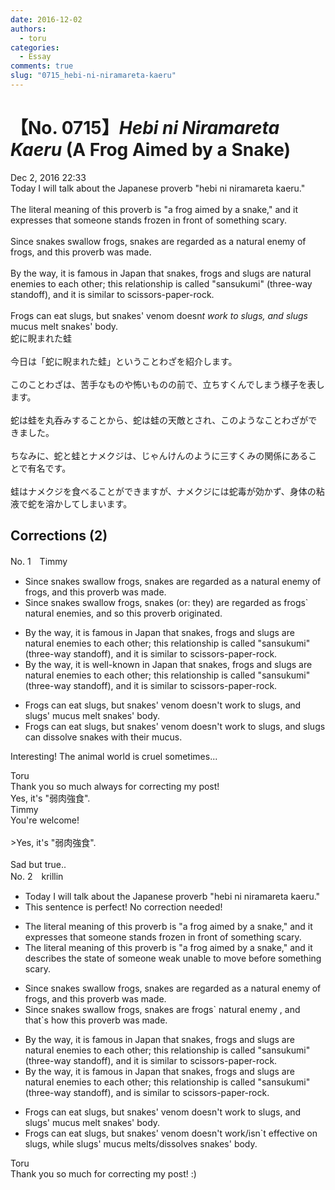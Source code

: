 ```yaml
---
date: 2016-12-02
authors:
  - toru
categories:
  - Essay
comments: true
slug: "0715_hebi-ni-niramareta-kaeru"
---
```


# 【No. 0715】<strong><em>Hebi ni Niramareta Kaeru</strong></em> (A Frog Aimed by a Snake)
<div class="date">Dec 2, 2016 22:33</div>
<div id="post"><div id="body_show_ori">
Today I will talk about the Japanese proverb "hebi ni niramareta kaeru."<br/><br/>The literal meaning of this proverb is "a frog aimed by a snake," and it expresses that someone stands frozen in front of something scary.<br/><br/>Since snakes swallow frogs, snakes are regarded as a natural enemy of frogs, and this proverb was made.<br/><br/>By the way, it is famous in Japan that snakes, frogs and slugs are natural enemies to each other; this relationship is called "sansukumi" (three-way standoff), and it is similar to scissors-paper-rock.<br/><br/>Frogs can eat slugs, but snakes' venom doesn<em>t work to slugs, and slugs</em> mucus melt snakes' body.
</div></div>

<!-- more -->

<div id="post_ja"><div id="body_show_mo">
蛇に睨まれた蛙<br/><br/>今日は「蛇に睨まれた蛙」ということわざを紹介します。<br/><br/>このことわざは、苦手なものや怖いものの前で、立ちすくんでしまう様子を表します。<br/><br/>蛇は蛙を丸呑みすることから、蛇は蛙の天敵とされ、このようなことわざができました。<br/><br/>ちなみに、蛇と蛙とナメクジは、じゃんけんのように三すくみの関係にあることで有名です。<br/><br/>蛙はナメクジを食べることができますが、ナメクジには蛇毒が効かず、身体の粘液で蛇を溶かしてしまいます。
</div></div>

## Corrections (2)
<div id="block"><div class="first_name"> No. 1　<span class="just_name">Timmy</span></div><div id="block2">
<ul class="correction_field">
<li class="incorrect">Since snakes swallow frogs, snakes are regarded as a natural enemy of frogs, and this proverb was made.</li>
<li class="corrected correct">
Since snakes swallow frogs, snakes (or: <span class="f_blue">they</span>) are regarded as frogs` natural enem<span class="f_blue">ies</span>, and <span class="f_blue">so </span>this proverb <span class="f_blue">originated</span>.
</li>
</ul>
<ul class="correction_field">
<li class="incorrect">By the way, it is famous in Japan that snakes, frogs and slugs are natural enemies to each other; this relationship is called "sansukumi" (three-way standoff), and it is similar to scissors-paper-rock.</li>
<li class="corrected correct">
By the way, it is <span class="f_blue">well-known</span> in Japan that snakes, frogs and slugs are natural enemies to each other; this relationship is called "sansukumi" (three-way standoff), and it is similar to scissors-paper-rock.
</li>
</ul>
<ul class="correction_field">
<li class="incorrect">Frogs can eat slugs, but snakes' venom doesn't work to slugs, and slugs' mucus melt snakes' body.</li>
<li class="corrected correct">
Frogs can eat slugs, but snakes' venom doesn't work to slugs, and slugs <span class="f_blue">can dissolve</span> snakes <span class="f_blue">with their</span> mucus.
</li>
</ul>
<p class="comment_small">
 Interesting! The animal world is cruel sometimes...
</p>

</div><div class="name"><span class="just_name">Toru</span><br>
Thank you so much always for correcting my post!<br/>Yes, it's "弱肉強食".
</div>
<div class="name"><span class="just_name">Timmy</span><br>
You're welcome!<br/><br/>&gt;Yes, it's "弱肉強食".<br/><br/>Sad but true..
</div>
</div>
<div id="block"><div class="first_name"> No. 2　<span class="just_name">krillin</span></div><div id="block2">
<ul class="correction_field">
<li class="incorrect">Today I will talk about the Japanese proverb "hebi ni niramareta kaeru."</li>
<li class="corrected perfect">This sentence is perfect! No correction needed!</li>
</ul>
<ul class="correction_field">
<li class="incorrect">The literal meaning of this proverb is "a frog aimed by a snake," and it expresses that someone stands frozen in front of something scary.</li>
<li class="corrected correct">
The literal meaning of this proverb is "a frog aimed by a snake," and it <span class="f_bold"><span class="f_blue">describes the state of</span></span> someone<span class="f_gray"> weak</span> <span class="f_blue">unable to move</span> <span class="f_blue">before</span> something scary.
</li>
</ul>
<ul class="correction_field">
<li class="incorrect">Since snakes swallow frogs, snakes are regarded as a natural enemy of frogs, and this proverb was made.</li>
<li class="corrected correct">
Since snakes swallow frogs, snakes <span class="f_blue">are frogs</span>` natural enemy , and <span class="f_blue">that`s how this </span> proverb was made.
</li>
</ul>
<ul class="correction_field">
<li class="incorrect">By the way, it is famous in Japan that snakes, frogs and slugs are natural enemies to each other; this relationship is called "sansukumi" (three-way standoff), and it is similar to scissors-paper-rock.</li>
<li class="corrected correct">
By the way, it is famous in Japan that snakes, frogs and slugs are natural enemies to each other; this relationship is called "sansukumi" (three-way standoff), and is similar to scissors-paper-rock.
</li>
</ul>
<ul class="correction_field">
<li class="incorrect">Frogs can eat slugs, but snakes' venom doesn't work to slugs, and slugs' mucus melt snakes' body.</li>
<li class="corrected correct">
Frogs can eat slugs, but snakes' venom doesn't work/<span class="f_blue">isn`t effective</span> <span class="f_red">on</span> slugs, while slugs' mucus melts/dissolves snakes' body.
</li>
</ul>
</div><div class="name"><span class="just_name">Toru</span><br>
Thank you so much for correcting my post! :)
</div>
</div>
